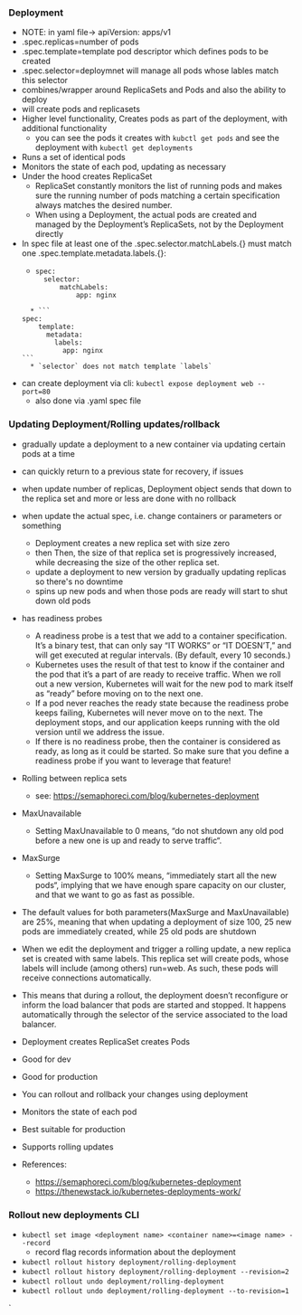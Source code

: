### Deployment
* NOTE: in yaml file-> apiVersion: apps/v1
* .spec.replicas=number of pods
* .spec.template=template pod descriptor which defines pods to be created
* .spec.selector=deploymnet will manage all pods whose lables match this selector
* combines/wrapper around ReplicaSets and Pods and also the ability to deploy
* will create pods and replicasets
* Higher level functionality, Creates pods as part of the deployment, with additional functionality
    * you can see the pods it creates with `kubctl get pods` and see the deployment with `kubectl get deployments`
* Runs a set of identical pods
* Monitors the state of each pod, updating as necessary
* Under the hood creates ReplicaSet
    *  ReplicaSet constantly monitors the list of running pods and makes sure the running 
    number of pods matching a certain specification always matches the desired number.
    * When using a Deployment, the actual pods are created and managed by the Deployment’s ReplicaSets, not by the Deployment directly
* In spec file at least one of the .spec.selector.matchLabels.{} must match one .spec.template.metadata.labels.{}: 
    * ```
      spec:
        selector:
            matchLabels:
                app: nginx
  ````
    * ```
  spec:
      template:
        metadata:
          labels:
            app: nginx
  ```
    * `selector` does not match template `labels`
  
*  can create deployment via cli: `kubectl expose deployment web --port=80`
    * also done via .yaml spec file
  
### Updating Deployment/Rolling updates/rollback
* gradually update a deployment to a new container via updating certain pods at a time
* can quickly return to a previous state for recovery, if issues

* when update number of replicas, Deployment object sends that down to the replica set and more or less are done with no rollback

* when update the actual spec, i.e. change containers or parameters or something
    * Deployment creates a new replica set with size zero 
    * then  Then, the size of that replica set is progressively increased, while decreasing the size of the other replica set.
    * update a deployment to new version by gradually updating replicas so there's no downtime
    * spins up new pods and when those pods are ready will start to shut down old pods

* has readiness probes
    * A readiness probe is a test that we add to a container specification. It’s a binary test, that can only say “IT WORKS” or “IT DOESN’T,” and will get executed at regular intervals. (By default, every 10 seconds.)
    * Kubernetes uses the result of that test to know if the container and the pod that it’s a part of are ready to receive traffic. When we roll out a new version, Kubernetes will wait for the new pod to mark itself as “ready” before moving on to the next one.
    * If a pod never reaches the ready state because the readiness probe keeps failing, Kubernetes will never move on to the next. The deployment stops, and our application keeps running with the old version until we address the issue.
    * If there is no readiness probe, then the container is considered as ready, as long as it could be started. So make sure that you define a readiness probe if you want to leverage that feature!
* Rolling between replica sets
    * see: https://semaphoreci.com/blog/kubernetes-deployment
* MaxUnavailable
    * Setting MaxUnavailable to 0 means, “do not shutdown any old pod before a new one is up and ready to serve traffic“.
* MaxSurge 
    * Setting MaxSurge to 100% means, “immediately start all the new pods“, implying that we have enough spare capacity on our cluster, and that we want to go as fast as possible.
* The default values for both parameters(MaxSurge and MaxUnavailable) are 25%, meaning that when updating a deployment of size 100, 25 new pods are immediately created, while 25 old pods are shutdown
*  When we edit the deployment and trigger a rolling update, a new replica set is created with same labels. This replica set will create pods, whose labels will include (among others) run=web. As such, these pods will receive connections automatically.
*  This means that during a rollout, the deployment doesn’t reconfigure or inform the load balancer that pods are started and stopped. It happens automatically through the selector of the service associated to the load balancer.

* Deployment creates ReplicaSet creates Pods
* Good for dev
* Good for production
* You can rollout and rollback your changes using deployment
* Monitors the state of each pod
* Best suitable for production
* Supports rolling updates

* References: 
    * https://semaphoreci.com/blog/kubernetes-deployment
    * https://thenewstack.io/kubernetes-deployments-work/

### Rollout new deployments CLI
* `kubectl set image <deployment name> <container name>=<image name> --record`
    * record flag records information about the deployment
* `kubectl rollout history deployment/rolling-deployment`
* `kubectl rollout history deployment/rolling-deployment --revision=2`
* `kubectl rollout undo deployment/rolling-deployment`
* `kubectl rollout undo deployment/rolling-deployment --to-revision=1`

`